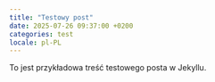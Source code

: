 ```yaml
---
title: "Testowy post"
date: 2025-07-26 09:37:00 +0200
categories: test
locale: pl-PL
---
```


To jest przykładowa treść testowego posta w Jekyllu.
